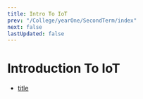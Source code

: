 ```yaml
---
title: Intro To IoT
prev: "/College/yearOne/SecondTerm/index"
next: false
lastUpdated: false
---
```


# Introduction To IoT

- [title](link.md)
